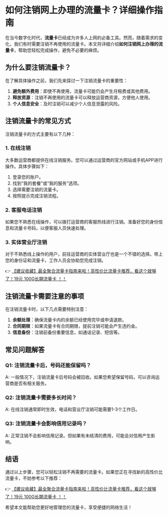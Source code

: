 # 如何注销网上办理的流量卡？详细操作指南

在当今数字化时代，**流量卡**已经成为许多人上网的必备工具。然而，随着需求的变化，我们有时需要注销不再使用的流量卡。本文将详细介绍**如何注销网上办理的流量卡**，帮助您轻松完成操作，避免不必要的麻烦。

## 为什么要注销流量卡？

在了解具体操作之前，我们先来探讨一下注销流量卡的重要性：

1. **避免额外费用**：即使不再使用，流量卡可能仍会产生月租费或其他费用。
2. **释放资源**：注销不再使用的流量卡可以释放运营商资源，方便他人使用。
3. **个人信息安全**：及时注销可以减少个人信息泄露的风险。

## 注销流量卡的常见方式

注销流量卡的方式主要有以下几种：

### 1. 在线注销
大多数运营商都提供在线注销服务。您可以通过运营商的官方网站或手机APP进行操作。具体步骤如下：

1. 登录您的账户。
2. 找到“我的套餐”或“我的服务”选项。
3. 选择需要注销的流量卡。
4. 按照提示完成注销流程。

### 2. 客服电话注销
如果您不熟悉在线操作，可以拨打运营商的客服热线进行注销。准备好您的身份信息和流量卡号码，以便客服人员快速处理。

### 3. 实体营业厅注销
对于不熟悉线上操作的用户，前往运营商的实体营业厅也是一个不错的选择。带上您的身份证和流量卡，工作人员会协助您完成注销。

👉 [【建议收藏】最全聚合流量卡指南来啦！高性价比流量卡推荐，看这个就够了！19元 100G长期流量卡 ！！](https://bit.ly/Liuliangka)

## 注销流量卡需要注意的事项

在注销流量卡时，以下几点需要特别注意：

1. **余额处理**：确保流量卡内的余额已经使用完毕或申请退款。
2. **合同期限**：如果流量卡有合同期限，提前注销可能会产生违约金。
3. **信息备份**：注销前备份重要信息，如通话记录、短信等。

## 常见问题解答

### Q1: 注销流量卡后，号码还能保留吗？
A: 一般情况下，注销流量卡后号码会被回收。如果您希望保留号码，可以咨询运营商是否有相关服务。

### Q2: 注销流量卡需要多长时间？
A: 在线注销通常即时生效，电话和营业厅注销可能需要1-3个工作日。

### Q3: 注销流量卡会影响信用记录吗？
A: 正常注销不会影响信用记录。但如果有未结清的费用，可能会对信用产生影响。

## 结语

通过以上步骤，您可以轻松注销不再需要的流量卡。如果您正在寻找新的高性价比流量卡，不妨参考以下推荐：

👉 [【建议收藏】最全聚合流量卡指南来啦！高性价比流量卡推荐，看这个就够了！19元 100G长期流量卡 ！！](https://bit.ly/Liuliangka)

希望本文能帮助您更好地管理您的流量卡，享受便捷的网络生活！